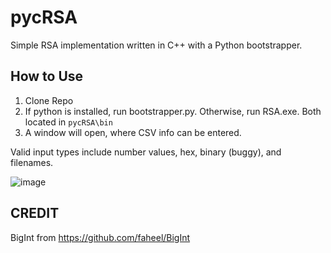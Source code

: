 # pycRSA #

Simple RSA implementation written in C++ with a Python bootstrapper.

## How to Use ##

1) Clone Repo 
2) If python is installed, run bootstrapper.py. Otherwise, run RSA.exe. Both located in ```pycRSA\bin```
3) A window will open, where CSV info can be entered.

Valid input types include number values, hex, binary (buggy), and filenames.

![image](https://user-images.githubusercontent.com/42680395/94323447-d6deeb00-ff63-11ea-9a12-1b120eae99d5.png)

## CREDIT ##

BigInt from https://github.com/faheel/BigInt
